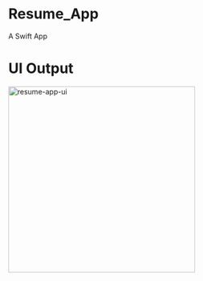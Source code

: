 # Resume_App
A Swift App 

# UI Output
<img width="372" alt="resume-app-ui" src="https://github.com/user-attachments/assets/86d8bf4f-312d-4f63-8615-38fb02091fab" />

